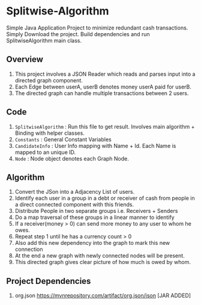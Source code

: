 # Splitwise-Algorithm
Simple Java Application Project to minimize redundant cash transactions.
Simply Download the project. Build dependencies and run SplitwiseAlgorithm main class.

## Overview
1. This project involves a JSON Reader which reads and parses input into a directed graph component. 
2. Each Edge between userA, userB denotes money userA paid for userB.
3. The directed graph can handle multiple transactions between 2 users.

## Code
1. `SplitwiseAlgorithm` : Run this file to get result. Involves main algorithm + Binding with helper classes.
2. `Constants` : General Constant Variables
3. `CandidateInfo` : User Info mapping with Name + Id. Each Name is mapped to an unique ID.
4. `Node` : Node object denotes each Graph Node.

## Algorithm
1. Convert the JSon into a Adjacency List of users.
2. Identify each user in a group in a debt or receiver of cash from people in a direct connected component with this friends.
3. Distribute People in two separate groups i.e. Receivers + Senders
4. Do a map traversal of these groups in a linear manner to identify
  1. If a receiver(money > 0) can send more money to any user to whom he owes.
  2. Repeat step 1 until he has a currency count > 0
  3. Also add this new dependency into the graph to mark this new connection
5. At the end a new graph with newly connected nodes will be present.
6. This directed graph gives clear picture of how much is owed by whom.

## Project Dependencies
1. org.json https://mvnrepository.com/artifact/org.json/json [JAR ADDED]
